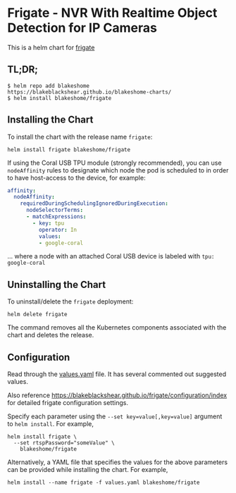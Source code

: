 # Frigate - NVR With Realtime Object Detection for IP Cameras

This is a helm chart for [frigate](https://github.com/blakeblackshear/frigate)

## TL;DR;

```shell
$ helm repo add blakeshome https://blakeblackshear.github.io/blakeshome-charts/
$ helm install blakeshome/frigate
```

## Installing the Chart

To install the chart with the release name `frigate`:

```console
helm install frigate blakeshome/frigate
```

If using the Coral USB TPU module (strongly recommended), you can use `nodeAffinity` rules to designate which node the pod is scheduled to in order to have host-access to the device, for example:

```yaml
affinity:
  nodeAffinity:
    requiredDuringSchedulingIgnoredDuringExecution:
      nodeSelectorTerms:
      - matchExpressions:
        - key: tpu
          operator: In
          values:
          - google-coral
```

... where a node with an attached Coral USB device is labeled with `tpu: google-coral`

## Uninstalling the Chart

To uninstall/delete the `frigate` deployment:

```console
helm delete frigate
```

The command removes all the Kubernetes components associated with the chart and deletes the release.

## Configuration

Read through the [values.yaml](https://github.com/blakeblackshear/blakeshome-charts/blob/master/charts/frigate/values.yaml) file. It has several commented out suggested values.

Also reference https://blakeblackshear.github.io/frigate/configuration/index for detailed frigate configuration settings.

Specify each parameter using the `--set key=value[,key=value]` argument to `helm install`. For example,

```console
helm install frigate \
  --set rtspPassword="someValue" \
    blakeshome/frigate
```

Alternatively, a YAML file that specifies the values for the above parameters can be provided while installing the chart. For example,

```console
helm install --name frigate -f values.yaml blakeshome/frigate
```
